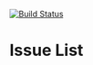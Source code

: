 [![Build Status](https://travis-ci.org/killer0014/issue-lijst.svg?branch=master)](https://travis-ci.org/killer0014/issue-lijst)

# Issue List